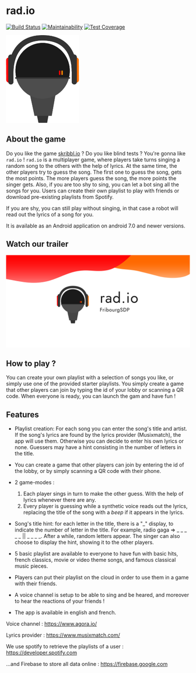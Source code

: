 # rad.io

[![Build Status](https://api.cirrus-ci.com/github/FribourgSDP/rad.io.svg)](https://cirrus-ci.com/github/FribourgSDP/rad.io)
[![Maintainability](https://api.codeclimate.com/v1/badges/d819e783c8fc8700526b/maintainability)](https://codeclimate.com/github/FribourgSDP/rad.io/maintainability)
[![Test Coverage](https://api.codeclimate.com/v1/badges/d819e783c8fc8700526b/test_coverage)](https://codeclimate.com/github/FribourgSDP/rad.io/test_coverage)


<img src="app/src/main/res/drawable-ldpi/ic_logo.png" width="200p" height="240p">

## About the game

Do you like the game [skribbl.io](http://skribbl.io) ? Do you like blind tests ? You're gonna like `rad.io` ! `rad.io` is a multiplayer game, where players take turns singing a random song to the others with the help
of lyrics. At the same time, the other players try to guess the song. The first one to guess the song,
gets the most points. The more players guess the song, the more points the singer gets. Also, if you are
too shy to sing, you can let a bot sing all the songs for you. Users can create their own playlist to play with
friends or download pre-existing playlists from Spotify.

If you are shy, you can still play without singing, in that case a robot will read out the lyrics of a song for you.

It is available as an Android application on android 7.0 and newer versions.

## Watch our trailer 

[![rad.io logo](rad_io.png)](https://www.youtube.com/watch?v=CNpJROtBrTg)


## How to play ?

You can create your own playlist with a selection of songs you like, or simply use one of the provided starter playlists. You simply create a game that other players can join by typing the id of your lobby or scanning a QR code. When everyone is ready, you can launch the gam and have fun !

## Features

- Playlist creation: For each song you can enter the song's title and artist. If the song's lyrics are found by the lyrics provider (Musixmatch), the app will use them. Otherwise you can decide to enter his own lyrics or none. Guessers may have a hint consisting in the number of letters in the title.
- You can create a game that other players can join by entering the id of the lobby, or by simply scanning a QR code with their phone.

- 2 game-modes :
    1. Each player sings in turn to make the other guess. With the help of lyrics whenever there are any.
    2. Every player is guessing while a synthetic voice reads out the lyrics, replacing the title of the song  with a _beep_ if it appears in the lyrics.

- Song's title hint: for each letter in the title, there is a "_" display, to indicate the number of letter in the title. For example, radio gaga => _ _ _ _ _ ||  _ _ _ _. After a while, random letters appear. The singer can also choose to display the hint, showing it to the other players.
- 5 basic playlist are available to everyone to have fun with basic hits, french classics, movie or video theme songs, and famous classical music pieces.
- Players can put their playlist on the cloud in order to use them in a game with their friends. 
- A voice channel is setup to be able to sing and be heared, and moreover to hear the reactions of your friends ! 
- The app is available in english and french.
  


Voice channel : https://www.agora.io/

Lyrics provider : https://www.musixmatch.com/

We use spotify to retrieve the playlists of a user : https://developer.spotify.com

...and Firebase to store all data online : https://firebase.google.com
